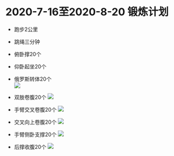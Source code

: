 # 2020-7-16至2020-8-20 锻炼计划
* 跑步2公里
* 跳绳三分钟
* 俯卧撑20个
* 仰卧起坐20个
* 俄罗斯转体20个    
![](https://static.ouj.com/hiyd_cms/exercise/76d7597bb470423eabf53e2225225b81.gif)
* 双肢卷腹20个 ![](http://img.mp.itc.cn/upload/20160428/8c34c5b3c9434443b6ed87741f02308c_th.jpg)

* 手臂交叉卷腹20个 ![](http://img.mp.itc.cn/upload/20160428/3e0034b13f76409f908aaa13be6dd2f2_th.jpg)
* 交叉向上卷腹20个 ![](http://img.mp.itc.cn/upload/20160428/35126f62679b457cb71dab881246783e_th.jpg)
* 手臂侧卧支撑20个 ![](http://img.mp.itc.cn/upload/20160428/f173292fb3e545cfb4b0887dde0c76c0_th.jpg)
* 后撑收腹20个 ![](http://img.mp.itc.cn/upload/20160428/e07a23e089e948b0b1e0026d72803253_th.jpg)
